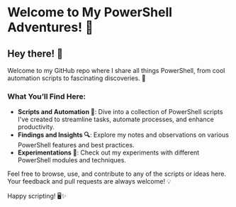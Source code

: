 # Welcome to My PowerShell Adventures! 🎉

## Hey there! 👋

Welcome to my GitHub repo where I share all things PowerShell, from cool automation scripts to fascinating discoveries. 🚀

### What You’ll Find Here:

- **Scripts and Automation 🤖**: Dive into a collection of PowerShell scripts I've created to streamline tasks, automate processes, and enhance productivity.
- **Findings and Insights 🔍**: Explore my notes and observations on various PowerShell features and best practices.
- **Experimentations 🔬**: Check out my experiments with different PowerShell modules and techniques.

Feel free to browse, use, and contribute to any of the scripts or ideas here. Your feedback and pull requests are always welcome! 💡

Happy scripting! 🖥️✨

